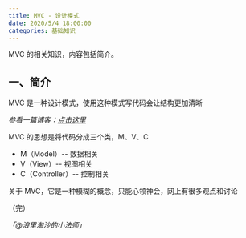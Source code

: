 ```yaml
---
title: MVC - 设计模式
date: 2020/5/4 18:00:00
categories: 基础知识
---
```


MVC 的相关知识，内容包括简介。


## 一、简介


MVC 是一种设计模式，使用这种模式写代码会让结构更加清晰


_参看一篇博客：_[_点击这里_](http://www.ruanyifeng.com/blog/2007/11/mvc.html)


MVC 的思想是将代码分成三个类，M、V、C


- M（Model）-- 数据相关
- V（View）-- 视图相关
- C（Controller）-- 控制相关



关于 MVC，它是一种模糊的概念，只能心领神会，网上有很多观点和讨论


（完）


_「@浪里淘沙的小法师」_




